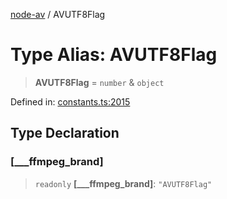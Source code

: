 [node-av](../globals.md) / AVUTF8Flag

# Type Alias: AVUTF8Flag

> **AVUTF8Flag** = `number` & `object`

Defined in: [constants.ts:2015](https://github.com/seydx/av/blob/f8631fc881b394300b1479f511d55cf1c370a87f/src/constants/constants.ts#L2015)

## Type Declaration

### \[\_\_\_ffmpeg\_brand\]

> `readonly` **\[\_\_\_ffmpeg\_brand\]**: `"AVUTF8Flag"`
